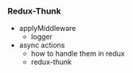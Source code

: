 ### Redux-Thunk

- applyMiddleware
  - logger
- async actions
  - how to handle them in redux
  - redux-thunk
